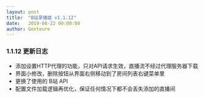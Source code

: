 ```yaml
---
layout: post
title:  "B站录播姬 v1.1.12"
date:   2019-08-22 00:00:00
author: Genteure
---
```


### 1.1.12 更新日志

- 添加设置HTTP代理的功能，只对API请求生效，直播流不经过代理服务器下载
- 界面小修改，删除按钮从界面右侧移动到了房间列表右键菜单里
- 更换了使用的 B站 API
- 配置文件加载逻辑再优化，保证任何情况下都不会丢失添加的直播间
